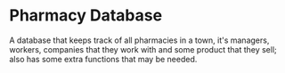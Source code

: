 # Pharmacy Database

A database that keeps track of all pharmacies in a town, it's managers, workers, companies that they work with and some product that they sell; also has some extra functions that may be needed. 
